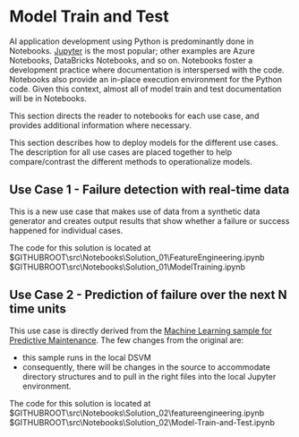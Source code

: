 # Model Train and Test

AI application development using Python is predominantly done in Notebooks. [Jupyter](http://www.jupyter.org) is the most popular; other examples are Azure Notebooks, DataBricks Notebooks, and so on. Notebooks foster a development practice where documentation is interspersed with the code. Notebooks also provide an in-place execution environment for the Python code. Given this context, almost all of model train and test documentation will be in Notebooks.

This section directs the reader to notebooks for each use case, and provides additional information where necessary.

This section describes how to deploy models for the different use cases. The description for all use cases are placed together to help compare/contrast the different methods to operationalize models.

## Use Case 1 - Failure detection with real-time data
This is a new use case that makes use of data from a synthetic data generator and creates output results that show whether a failure or success happened for individual cases.

The code for this solution is located at
$GITHUBROOT\src\Notebooks\Solution_01\FeatureEngineering.ipynb
$GITHUBROOT\src\Notebooks\Solution_01\ModelTraining.ipynb

## Use Case 2 - Prediction of failure over the next N time units
This use case is directly derived from the [Machine Learning sample for Predictive Maintenance](https://github.com/Azure/MachineLearningSamples-PredictiveMaintenance). The few changes from the original are:
- this sample runs in the local DSVM
- consequently, there will be changes in the source to accommodate directory structures and to pull in the right files into the local Jupyter environment.

The code for this solution is located at
$GITHUBROOT\src\Notebooks\Solution_02\featureengineering.ipynb
$GITHUBROOT\src\Notebooks\Solution_02\Model-Train-and-Test.ipynb